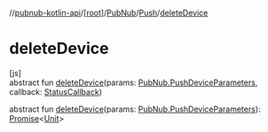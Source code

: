 //[pubnub-kotlin-api](../../../../index.md)/[[root]](../../index.md)/[PubNub](../index.md)/[Push](index.md)/[deleteDevice](delete-device.md)

# deleteDevice

[js]\
abstract fun [deleteDevice](delete-device.md)(params: [PubNub.PushDeviceParameters](../-push-device-parameters/index.md), callback: [StatusCallback](../../-status-callback/index.md))

abstract fun [deleteDevice](delete-device.md)(params: [PubNub.PushDeviceParameters](../-push-device-parameters/index.md)): [Promise](https://kotlinlang.org/api/latest/jvm/stdlib/kotlin.js/-promise/index.html)&lt;[Unit](https://kotlinlang.org/api/latest/jvm/stdlib/kotlin/-unit/index.html)&gt;
